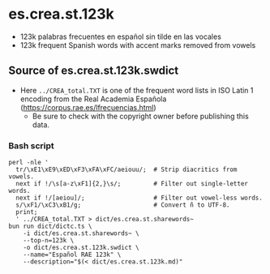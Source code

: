 # es.crea.st.123k

* 123k palabras frecuentes en español sin tilde en las vocales
* 123k frequent Spanish words with accent marks removed from vowels

## Source of es.crea.st.123k.swdict

* Here `../CREA_total.TXT` is one of the frequent word lists in ISO Latin 1 encoding from the Real Academia Española (https://corpus.rae.es/lfrecuencias.html)
  * Be sure to check with the copyright owner before publishing this data.

### Bash script

```shell
perl -nle '
  tr/\xE1\xE9\xED\xF3\xFA\xFC/aeiouu/;  # Strip diacritics from vowels.
  next if !/\s[a-z\xF1]{2,}\s/;         # Filter out single-letter words.
  next if !/[aeiou]/;                   # Filter out vowel-less words.
  s/\xF1/\xC3\xB1/g;                    # Convert ñ to UTF-8.
  print;
  ' ../CREA_total.TXT > dict/es.crea.st.sharewords~
bun run dict/dictc.ts \
    -i dict/es.crea.st.sharewords~ \
    --top-n=123k \
    -o dict/es.crea.st.123k.swdict \
    --name="Español RAE 123k" \
    --description="$(< dict/es.crea.st.123k.md)"
```

